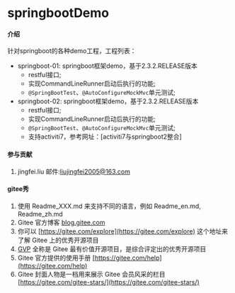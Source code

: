 # springbootDemo

#### 介绍
针对springboot的各种demo工程，工程列表：
- springboot-01: springboot框架demo，基于2.3.2.RELEASE版本
  - restful接口;
  - 实现CommandLineRunner启动后执行的功能;
  - `@SpringBootTest`、`@AutoConfigureMockMvc`单元测试;
- springboot-02: springboot框架demo，基于2.3.2.RELEASE版本
  - restful接口;
  - 实现CommandLineRunner启动后执行的功能;
  - `@SpringBootTest`、`@AutoConfigureMockMvc`单元测试;
  - 支持activiti7，参考网址：[activiti7与springboot2整合]

#### 参与贡献

1.  jingfei.liu 邮件:liujingfei2005@163.com


#### gitee秀

1.  使用 Readme\_XXX.md 来支持不同的语言，例如 Readme\_en.md, Readme\_zh.md
2.  Gitee 官方博客 [blog.gitee.com](https://blog.gitee.com)
3.  你可以 [https://gitee.com/explore](https://gitee.com/explore) 这个地址来了解 Gitee 上的优秀开源项目
4.  [GVP](https://gitee.com/gvp) 全称是 Gitee 最有价值开源项目，是综合评定出的优秀开源项目
5.  Gitee 官方提供的使用手册 [https://gitee.com/help](https://gitee.com/help)
6.  Gitee 封面人物是一档用来展示 Gitee 会员风采的栏目 [https://gitee.com/gitee-stars/](https://gitee.com/gitee-stars/)
